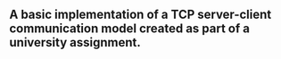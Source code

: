 ## A basic implementation of a TCP server-client communication model created as part of a university assignment.
